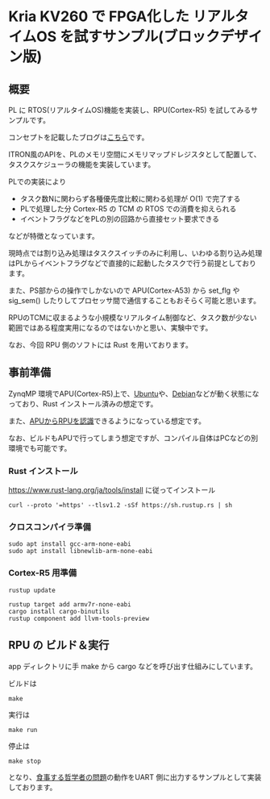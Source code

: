 # Kria KV260 で FPGA化した リアルタイムOS を試すサンプル(ブロックデザイン版)


## 概要

PL に RTOS(リアルタイムOS)機能を実装し、RPU(Cortex-R5) を試してみるサンプルです。

コンセプトを記載したブログは[こちら](https://ryuz.hatenablog.com/entry/2021/11/23/111925)です。

ITRON風のAPIを、PLのメモリ空間にメモリマップドレジスタとして配置して、タスクスケジューラの機能を実装しています。

PLでの実装により

- タスク数Nに関わらず各種優先度比較に関わる処理が O(1) で完了する
- PLで処理した分 Cortex-R5 の TCM の RTOS での消費を抑えられる
- イベントフラグなどをPLの別の回路から直接セット要求できる

などが特徴となっています。

現時点では割り込み処理はタスクスイッチのみに利用し、いわゆる割り込み処理はPLからイベントフラグなどで直接的に起動したタスクで行う前提としております。

また、PS部からの操作でしかないので APU(Cortex-A53) から set_flg や sig_sem() したりしてプロセッサ間で通信することもおそらく可能と思います。

RPUのTCMに収まるような小規模なリアルタイム制御など、タスク数が少ない範囲ではある程度実用になるのではないかと思い、実験中です。

なお、今回 RPU 側のソフトには Rust を用いております。


## 事前準備

ZynqMP 環境でAPU(Cortex-R5)上で、[Ubuntu](https://japan.xilinx.com/products/design-tools/embedded-software/ubuntu.html)や、[Debian](https://qiita.com/ikwzm/items/a9adc5a7329b2eb36895)などが動く状態になっており、Rust インストール済みの想定です。

また、[APUからRPUを認識](https://ryuz.hatenablog.com/entry/2022/05/04/100016)できるようになっている想定です。

なお、ビルドもAPUで行ってしまう想定ですが、コンパイル自体はPCなどの別環境でも可能です。


### Rust インストール

https://www.rust-lang.org/ja/tools/install
に従ってインストール

```
curl --proto '=https' --tlsv1.2 -sSf https://sh.rustup.rs | sh
```

### クロスコンパイラ準備

```
sudo apt install gcc-arm-none-eabi
sudo apt install libnewlib-arm-none-eabi
```

### Cortex-R5 用準備

```
rustup update

rustup target add armv7r-none-eabi
cargo install cargo-binutils
rustup component add llvm-tools-preview
```

## RPU の ビルド＆実行

app ディレクトリに手
make から cargo などを呼び出す仕組みにしています。

ビルドは

```
make
```

実行は

```
make run
```

停止は

```
make stop
```

となり、[食事する哲学者の問題](https://ja.wikipedia.org/wiki/%E9%A3%9F%E4%BA%8B%E3%81%99%E3%82%8B%E5%93%B2%E5%AD%A6%E8%80%85%E3%81%AE%E5%95%8F%E9%A1%8C)の動作をUART 側に出力するサンプルとして実装しております。

